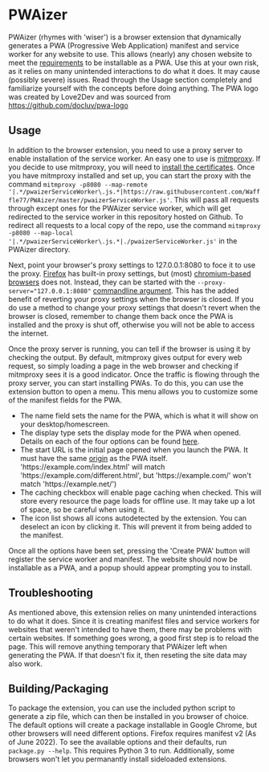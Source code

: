 PWAizer
=======

PWAizer (rhymes with 'wiser') is a browser extension that dynamically generates a PWA (Progressive Web Application) manifest and service worker for any website to use. This allows (nearly) any chosen website to meet the [requirements](https://developer.mozilla.org/en-US/docs/Web/Progressive_web_apps/Installable_PWAs) to be installable as a PWA. 
Use this at your own risk, as it relies on many unintended interactions to do what it does. It may cause (possibly severe) issues. Read through the Usage section completely and familiarize yourself with the concepts before doing anything.
The PWA logo was created by Love2Dev and was sourced from https://github.com/docluv/pwa-logo

Usage
-----

In addition to the browser extension, you need to use a proxy server to enable installation of the service worker. An easy one to use is [mitmproxy](https://mitmproxy.org/). If you decide to use mitmproxy, you will need to [install the certificates](https://docs.mitmproxy.org/stable/concepts-certificates/). Once you have mitmproxy installed and set up, you can start the proxy with the command `mitmproxy -p8080 --map-remote '|.*/pwaizerServiceWorker\.js.*|https://raw.githubusercontent.com/Wafffle77/PWAizer/master/pwaizerServiceWorker.js'`. This will pass all requests through except ones for the PWAizer service worker, which will get redirected to the service worker in this repository hosted on Github. To redirect all requests to a local copy of the repo, use the command `mitmproxy -p8080 --map-local '|.*/pwaizerServiceWorker\.js.*|./pwaizerServiceWorker.js'` in the PWAizer directory. 

Next, point your browser's proxy settings to 127.0.0.1:8080 to foce it to use the proxy. [Firefox](https://support.mozilla.org/en-US/kb/connection-settings-firefox) has built-in proxy settings, but (most) [chromium-based browsers](https://en.wikipedia.org/wiki/Chromium_(web_browser)#Browsers_based_on_Chromium) does not. Instead, they can be started with the `--proxy-server="127.0.0.1:8080"` [commandline argument](https://chromium.googlesource.com/chromium/src/+/HEAD/net/docs/proxy.md#Manual-proxy-settings). This has the added benefit of reverting your proxy settings when the browser is closed. If you do use a method to change your proxy settings that doesn't revert when the browser is closed, remember to change them back once the PWA is installed and the proxy is shut off, otherwise you will not be able to access the internet. 

Once the proxy server is running, you can tell if the browser is using it by checking the output. By default, mitmproxy gives output for every web request, so simply loading a page in the web browser and checking if mitmproxy sees it is a good indicator. Once the traffic is flowing through the proxy server, you can start installing PWAs. To do this, you can use the extension button to open a menu. This menu allows you to customize some of the manifest fields for the PWA. 

- The name field sets the name for the PWA, which is what it will show on your desktop/homescreen.
- The display type sets the display mode for the PWA when opened. Details on each of the four options can be found [here](https://developer.mozilla.org/en-US/docs/Web/Manifest/display).
- The start URL is the initial page opened when you launch the PWA. It must have the same [origin](https://html.spec.whatwg.org/multipage/origin.html#concept-origin) as the PWA itself. 'https:/[]()/example.com/index.html' will match 'https:/[]()/example.com/different.html', but 'https:/[]()/example.com/' won't match 'https:/[]()/example.net/')
- The caching checkbox will enable page caching when checked. This will store every resource the page loads for offline use. It may take up a lot of space, so be careful when using it.
- The icon list shows all icons autodetected by the extension. You can deselect an icon by clicking it. This will prevent it from being added to the manifest.

Once all the options have been set, pressing the 'Create PWA' button will register the service worker and manifest. The website should now be installable as a PWA, and a popup should appear prompting you to install.

Troubleshooting
---------------

As mentioned above, this extension relies on many unintended interactions to do what it does. Since it is creating manifest files and service workers for websites that weren't intended to have them, there may be problems with certain websites. If something goes wrong, a good first step is to reload the page. This will remove anything temporary that PWAizer left when generating the PWA. If that doesn't fix it, then reseting the site data may also work.

Building/Packaging
------------------

To package the extension, you can use the included python script to generate a zip file, which can then be installed in you browser of choice. The default options will create a package installable in Google Chrome, but other browsers will need different options. Firefox requires manifest v2 (As of June 2022). To see the available options and their defaults, run `package.py --help`. This requires Python 3 to run. Additionally, some browsers won't let you permanantly install sideloaded extensions. 
